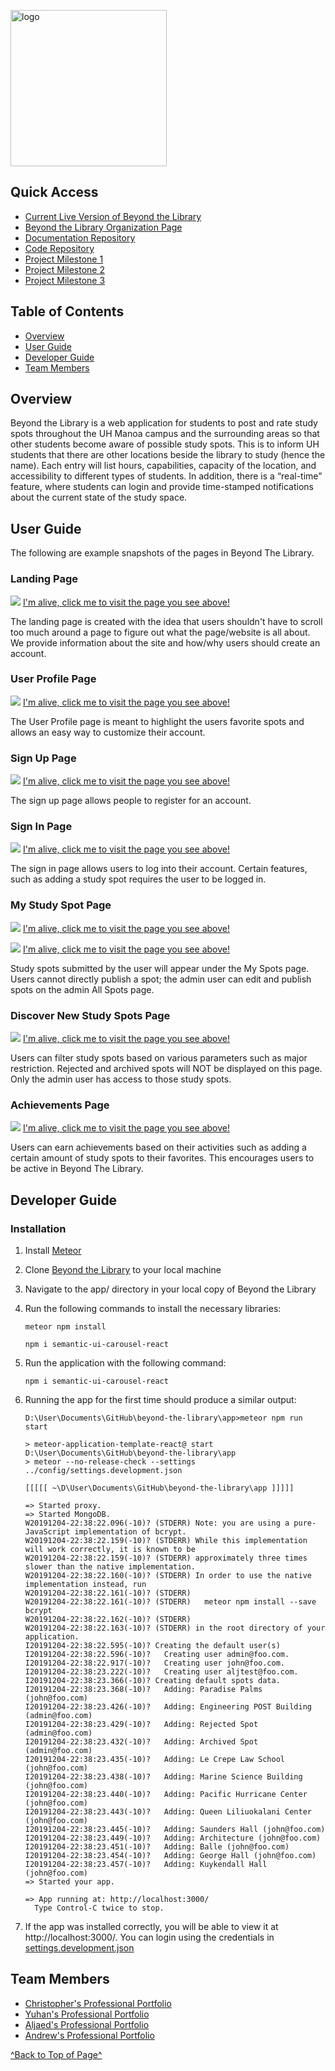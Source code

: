 <a href='https://beyond-the-library.meteorapp.com'><img src="images/logo-temp.png" alt="logo" width="250" height="250"/></a>


## Quick Access
* [Current Live Version of Beyond the Library](https://beyond-the-library.meteorapp.com)
* [Beyond the Library Organization Page](https://github.com/beyond-the-library)
* [Documentation Repository](https://github.com/beyond-the-library/beyond-the-library.github.io)
* [Code Repository](https://github.com/beyond-the-library/beyond-the-library)
* [Project Milestone 1](https://github.com/beyond-the-library/beyond-the-library/projects/3)
* [Project Milestone 2](https://github.com/beyond-the-library/beyond-the-library/projects/2)
* [Project Milestone 3](https://github.com/beyond-the-library/beyond-the-library/projects/2)

## Table of Contents
* [Overview](#overview)
* [User Guide](#user-guide)
* [Developer Guide](#developer-guide)
* [Team Members](#team-members)

## Overview

Beyond the Library is a web application for students to post and rate study spots throughout the UH Manoa campus and the surrounding areas so that other students become aware of possible study spots. This is to inform UH students that there are other locations beside the library to study (hence the name). Each entry will list hours, capabilities, capacity of the location, and accessibility to different types of students. In addition, there is a “real-time” feature, where students can login and provide time-stamped notifications about the current state of the study space.

## User Guide

The following are example snapshots of the pages in Beyond The Library.

### Landing Page

![](images/landing.png)
[I'm alive, click me to visit the page you see above!](http://beyond-the-library.meteorapp.com/#/)

The landing page is created with the idea that users shouldn't have to scroll too much around a page to figure out what
 the page/website is all about. We provide information about the site and how/why users should create an account.

### User Profile Page

![](images/user.png)
[I'm alive, click me to visit the page you see above!](http://beyond-the-library.meteorapp.com/#/userprofile)

The User Profile page is meant to highlight the users favorite spots and allows an easy way to customize their account.

### Sign Up Page

![](images/reg.png)
[I'm alive, click me to visit the page you see above!](http://beyond-the-library.meteorapp.com/#/signup)

The sign up page allows people to register for an account.

### Sign In Page

![](images/login.png)
[I'm alive, click me to visit the page you see above!](http://beyond-the-library.meteorapp.com/#/signin)

The sign in page allows users to log into their account. Certain features, such as adding a study spot requires the
 user to be logged in.

### My Study Spot Page

![](images/myspots.png)
[I'm alive, click me to visit the page you see above!](http://beyond-the-library.meteorapp.com/#/myspots)

![](images/adminspots.png)
[I'm alive, click me to visit the page you see above!](http://beyond-the-library.meteorapp.com/#/admin)

Study spots submitted by the user will appear under the My Spots page. Users cannot directly publish a spot; the admin
 user can edit and publish spots on the admin All Spots page.

### Discover New Study Spots Page

![](images/discover.png)
[I'm alive, click me to visit the page you see above!](http://beyond-the-library.meteorapp.com/#/discovery)

Users can filter study spots based on various parameters such as major restriction. Rejected and archived spots will
 NOT be displayed on this page. Only the admin user has access to those study spots.
 
 ### Achievements Page
 
 ![](images/achievement.png)
[I'm alive, click me to visit the page you see above!](http://beyond-the-library.meteorapp.com/#/achievements)

Users can earn achievements based on their activities such as adding a certain amount of study spots to their
 favorites. This encourages users to be active in Beyond The Library.
  
## Developer Guide

### Installation

1. Install <a href="https://www.meteor.com/install">Meteor</a>
2. Clone <a href="https://github.com/beyond-the-library/beyond-the-library">Beyond the Library</a> to your local machine
3. Navigate to the app/ directory in your local copy of Beyond the Library
4. Run the following commands to install the necessary libraries:
    ```
    meteor npm install
    ```
    ```
    npm i semantic-ui-carousel-react
    ```
5. Run the application with the following command:
    ```
    npm i semantic-ui-carousel-react
    ```
6. Running the app for the first time should produce a similar output:
    ```
   D:\User\Documents\GitHub\beyond-the-library\app>meteor npm run start
   
   > meteor-application-template-react@ start D:\User\Documents\GitHub\beyond-the-library\app
   > meteor --no-release-check --settings ../config/settings.development.json
   
   [[[[[ ~\D\User\Documents\GitHub\beyond-the-library\app ]]]]]
   
   => Started proxy.
   => Started MongoDB.
   W20191204-22:38:22.096(-10)? (STDERR) Note: you are using a pure-JavaScript implementation of bcrypt.
   W20191204-22:38:22.159(-10)? (STDERR) While this implementation will work correctly, it is known to be
   W20191204-22:38:22.159(-10)? (STDERR) approximately three times slower than the native implementation.
   W20191204-22:38:22.160(-10)? (STDERR) In order to use the native implementation instead, run
   W20191204-22:38:22.161(-10)? (STDERR) 
   W20191204-22:38:22.161(-10)? (STDERR)   meteor npm install --save bcrypt
   W20191204-22:38:22.162(-10)? (STDERR) 
   W20191204-22:38:22.163(-10)? (STDERR) in the root directory of your application.
   I20191204-22:38:22.595(-10)? Creating the default user(s)
   I20191204-22:38:22.596(-10)?   Creating user admin@foo.com.
   I20191204-22:38:22.917(-10)?   Creating user john@foo.com.
   I20191204-22:38:23.222(-10)?   Creating user aljtest@foo.com.
   I20191204-22:38:23.366(-10)? Creating default spots data.
   I20191204-22:38:23.368(-10)?   Adding: Paradise Palms (john@foo.com)
   I20191204-22:38:23.426(-10)?   Adding: Engineering POST Building (admin@foo.com)
   I20191204-22:38:23.429(-10)?   Adding: Rejected Spot (admin@foo.com)
   I20191204-22:38:23.432(-10)?   Adding: Archived Spot (admin@foo.com)
   I20191204-22:38:23.435(-10)?   Adding: Le Crepe Law School (john@foo.com)
   I20191204-22:38:23.438(-10)?   Adding: Marine Science Building (john@foo.com)
   I20191204-22:38:23.440(-10)?   Adding: Pacific Hurricane Center (john@foo.com)
   I20191204-22:38:23.443(-10)?   Adding: Queen Liliuokalani Center (john@foo.com)
   I20191204-22:38:23.445(-10)?   Adding: Saunders Hall (john@foo.com)
   I20191204-22:38:23.449(-10)?   Adding: Architecture (john@foo.com)
   I20191204-22:38:23.451(-10)?   Adding: Balle (john@foo.com)
   I20191204-22:38:23.454(-10)?   Adding: George Hall (john@foo.com)
   I20191204-22:38:23.457(-10)?   Adding: Kuykendall Hall (john@foo.com)
   => Started your app.
   
   => App running at: http://localhost:3000/
      Type Control-C twice to stop.

    ```

7. If the app was installed correctly, you will be able to view it at http://localhost:3000/. You can login using the credentials in <a href="https://github.com/beyond-the-library/beyond-the-library/blob/master/config/settings.development.json">settings.development.json</a>

## Team Members

* [Christopher's Professional Portfolio](https://chriswon98.github.io/)  
* [Yuhan's Professional Portfolio](https://yuhanj.github.io/)
* [Aljaed's Professional Portfolio](https://aljereno.github.io/)    
* [Andrew's Professional Portfolio](https://asalazar46.github.io/)  

[^Back to Top of Page^](#quick-access)
